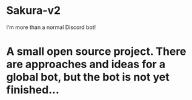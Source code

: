 # Sakura-v2
I‘m more than a normal Discord bot!
# A small open source project. There are approaches and ideas for a global bot, but the bot is not yet finished...

